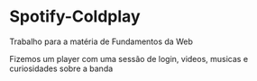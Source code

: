 # Spotify-Coldplay
Trabalho para a matéria de Fundamentos da Web

Fizemos um player com uma sessão de login, videos, musicas e curiosidades sobre a banda
